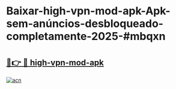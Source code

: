 # Baixar-high-vpn-mod-apk-Apk-sem-anúncios-desbloqueado-completamente-2025-#mbqxn

# <h2><a href="https://ainizakaria.my?title=high-vpn-mod-apk&ref=24M">🔗👉 🔴 high-vpn-mod-apk</a></h2>

[![acn](https://github.com/user-attachments/assets/0f9c940e-d8b0-45ae-aac7-cd30a18b3e1c)](https://ainizakaria.my?title=high-vpn-mod-apk&ref=24M)


